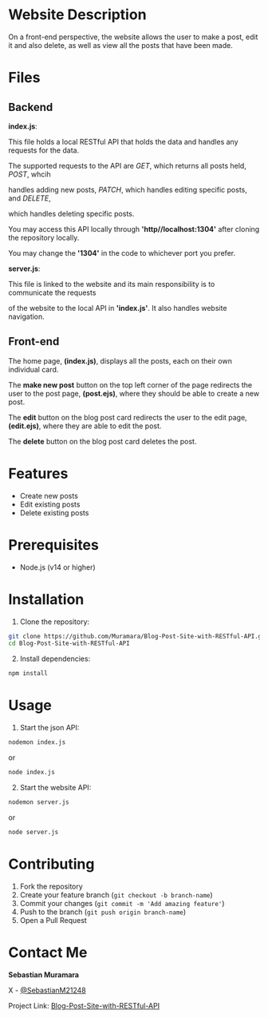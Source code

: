 # Website Description
On a front-end perspective, the website allows the user to make a post, edit it and also delete, as well as view all the posts that have been made.

# Files


## Backend
**index.js**:

This file holds a local RESTful API that holds the data and handles any requests for the data.

The supported requests to the API are *GET*, which returns all posts held, *POST*, whcih

handles adding new posts, *PATCH*, which handles editing specific posts, and *DELETE*,

which handles deleting specific posts.

You may access this API locally through **'http//localhost:1304'** after cloning the repository locally.

You may change the **'1304'** in the code to whichever port you prefer.

**server.js**:

This file is linked to the website and its main responsibility is to communicate the requests 

of the website to the local API in **'index.js'**. It also handles website navigation.

## Front-end

The home page, **(index.js)**, displays all the posts, each on their own individual card.

The **make new post** button on the top left corner of the page redirects the user to the post page, **(post.ejs)**, where they should be able to create a new post. 

The **edit** button on the blog post card redirects the user to the edit page, **(edit.ejs)**, where they are able to edit the post.

The **delete** button on the blog post card deletes the post.

# Features

- Create new posts
- Edit existing posts
- Delete existing posts

# Prerequisites

- Node.js (v14 or higher)

# Installation

1. Clone the repository:
```bash
git clone https://github.com/Muramara/Blog-Post-Site-with-RESTful-API.git
cd Blog-Post-Site-with-RESTful-API
```

2. Install dependencies:
```bash
npm install
```

# Usage

1. Start the json API:
```bash
nodemon index.js
```

or

```bash
node index.js
```

2. Start the website API:
```bash
nodemon server.js
```

or

```bash
node server.js
```

# Contributing

1. Fork the repository
2. Create your feature branch (`git checkout -b branch-name`)
3. Commit your changes (`git commit -m 'Add amazing feature'`)
4. Push to the branch (`git push origin branch-name`)
5. Open a Pull Request

# Contact Me

**Sebastian Muramara**

X - [@SebastianM21248](https://x.com/SebastianM21248)

Project Link: [Blog-Post-Site-with-RESTful-API](https://github.com/Muramara/Blog-Post-Site-with-RESTful-API)

